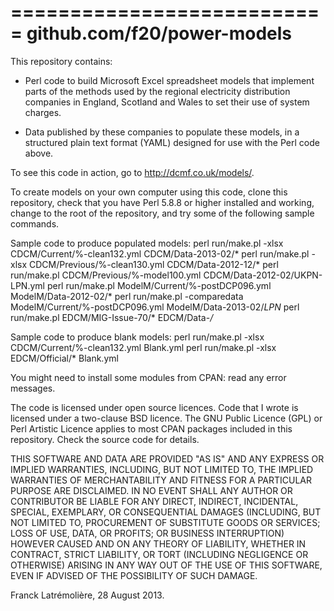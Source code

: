 ===========================
github.com/f20/power-models
===========================

This repository contains:

* Perl code to build Microsoft Excel spreadsheet models that implement parts of
the methods used by the regional electricity distribution companies in England,
Scotland and Wales to set their use of system charges.

* Data published by these companies to populate these models, in a structured
plain text format (YAML) designed for use with the Perl code above.

To see this code in action, go to http://dcmf.co.uk/models/.

To create models on your own computer using this code, clone this repository,
check that you have Perl 5.8.8 or higher installed and working, change to the
root of the repository, and try some of the following sample commands.

Sample code to produce populated models:
    perl run/make.pl -xlsx CDCM/Current/%-clean132.yml CDCM/Data-2013-02/*
    perl run/make.pl -xlsx CDCM/Previous/%-clean130.yml CDCM/Data-2012-12/*
    perl run/make.pl CDCM/Previous/%-model100.yml CDCM/Data-2012-02/UKPN-LPN.yml
    perl run/make.pl ModelM/Current/%-postDCP096.yml ModelM/Data-2012-02/*
    perl run/make.pl -comparedata ModelM/Current/%-postDCP096.yml ModelM/Data-2013-02/*LPN*
    perl run/make.pl EDCM/MIG-Issue-70/* EDCM/Data-*/* 
    
Sample code to produce blank models:
    perl run/make.pl -xlsx CDCM/Current/%-clean132.yml Blank.yml
    perl run/make.pl -xlsx EDCM/Official/* Blank.yml

You might need to install some modules from CPAN: read any error messages.

The code is licensed under open source licences. Code that I wrote is licensed
under a two-clause BSD licence. The GNU Public Licence (GPL) or Perl Artistic
Licence applies to most CPAN packages included in this repository. Check the
source code for details.

THIS SOFTWARE AND DATA ARE PROVIDED "AS IS" AND ANY EXPRESS OR IMPLIED
WARRANTIES, INCLUDING, BUT NOT LIMITED TO, THE IMPLIED WARRANTIES OF
MERCHANTABILITY AND FITNESS FOR A PARTICULAR PURPOSE ARE DISCLAIMED. IN NO
EVENT SHALL ANY AUTHOR OR CONTRIBUTOR BE LIABLE FOR ANY DIRECT, INDIRECT,
INCIDENTAL, SPECIAL, EXEMPLARY, OR CONSEQUENTIAL DAMAGES (INCLUDING, BUT
NOT LIMITED TO, PROCUREMENT OF SUBSTITUTE GOODS OR SERVICES; LOSS OF USE,
DATA, OR PROFITS; OR BUSINESS INTERRUPTION) HOWEVER CAUSED AND ON ANY
THEORY OF LIABILITY, WHETHER IN CONTRACT, STRICT LIABILITY, OR TORT
(INCLUDING NEGLIGENCE OR OTHERWISE) ARISING IN ANY WAY OUT OF THE USE OF
THIS SOFTWARE, EVEN IF ADVISED OF THE POSSIBILITY OF SUCH DAMAGE.

Franck Latrémolière, 28 August 2013.
